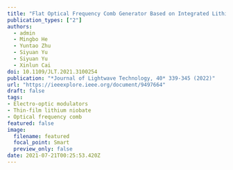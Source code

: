 ```yaml
---
title: "Flat Optical Frequency Comb Generator Based on Integrated Lithium Niobate Modulators"
publication_types: ["2"]
authors:
  - admin
  - Mingbo He
  - Yuntao Zhu
  - Siyuan Yu
  - Siyuan Yu
  - Xinlun Cai
doi: 10.1109/JLT.2021.3100254
publication: "*Journal of Lightwave Technology, 40* 339-345 (2022)"
url: "https://ieeexplore.ieee.org/document/9497664"
draft: false
tags:
- Electro-optic modulators
- Thin-film lithium niobate
- Optical frequency comb
featured: false
image:
  filename: featured
  focal_point: Smart
  preview_only: false
date: 2021-07-21T00:25:53.420Z
---
```

